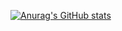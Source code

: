 [![Anurag's GitHub stats](https://github-readme-stats.vercel.app/api?username=realKeehan)](https://github.com/anuraghazra/github-readme-stats)
